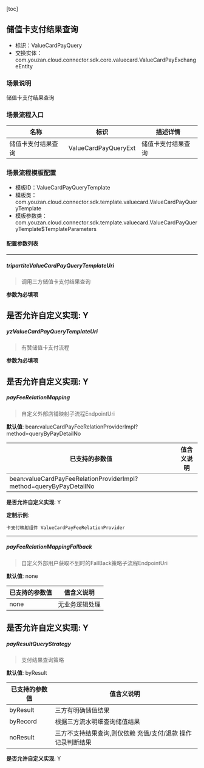 [toc]

## 储值卡支付结果查询
- 标识：ValueCardPayQuery
- 交换实体：com.youzan.cloud.connector.sdk.core.valuecard.ValueCardPayExchangeEntity
### 场景说明
储值卡支付结果查询
### 场景流程入口

名称 | 标识 | 描述详情
---|---|---
储值卡支付结果查询 | ValueCardPayQueryExt | 储值卡支付结果查询

### 场景流程模板配置
- 模板ID：ValueCardPayQueryTemplate
- 模板类：com.youzan.cloud.connector.sdk.template.valuecard.ValueCardPayQueryTemplate
- 模板参数类：com.youzan.cloud.connector.sdk.template.valuecard.ValueCardPayQueryTemplate$TemplateParameters

#### 配置参数列表

---
##### tripartiteValueCardPayQueryTemplateUri
> 调用三方储值卡支付结果查询

**参数为必填项**


**是否允许自定义实现**: Y
---
##### yzValueCardPayQueryTemplateUri
> 有赞储值卡支付流程

**参数为必填项**


**是否允许自定义实现**: Y
---
##### payFeeRelationMapping
> 自定义外部店铺映射子流程EndpointUri

**默认值**: bean:valueCardPayFeeRelationProviderImpl?method=queryByPayDetailNo

已支持的参数值 | 值含义说明
---|---
bean:valueCardPayFeeRelationProviderImpl?method=queryByPayDetailNo | 

**是否允许自定义实现**: Y

**定制示例**:
```
卡支付映射组件 ValueCardPayFeeRelationProvider
```
---
##### payFeeRelationMappingFallback
> 自定义外部用户获取不到时的FallBack策略子流程EndpointUri

**默认值**: none

已支持的参数值 | 值含义说明
---|---
none | 无业务逻辑处理

**是否允许自定义实现**: Y
---
##### payResultQueryStrategy
> 支付结果查询策略

**默认值**: byResult

已支持的参数值 | 值含义说明
---|---
byResult | 三方有明确储值结果
byRecord | 根据三方流水明细查询储值结果
noResult | 三方不支持结果查询,则仅依赖 充值/支付/退款 操作记录判断结果

**是否允许自定义实现**: Y

